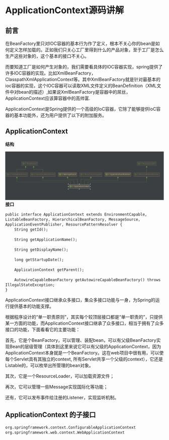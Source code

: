 # ApplicationContext源码讲解

## 前言

在BeanFactory里只对IOC容器的基本行为作了定义，根本不关心你的bean是如何定义怎样加载的。正如我们只关心工厂里得到什么的产品对象，至于工厂是怎么生产这些对象的，这个基本的接口不关心。

而要知道工厂是如何产生对象的，我们需要看具体的IOC容器实现，spring提供了许多IOC容器的实现。比如XmlBeanFactory，ClasspathXmlApplicationContext等。其中XmlBeanFactory就是针对最基本的ioc容器的实现，这个IOC容器可以读取XML文件定义的BeanDefinition（XML文件中对bean的描述）,如果说XmlBeanFactory是容器中的屌丝，ApplicationContext应该算容器中的高帅富.

ApplicationContext是Spring提供的一个高级的IoC容器，它除了能够提供IoC容器的基本功能外，还为用户提供了以下的附加服务。

## ApplicationContext

**结构**

![](/assets/import-applicationcontext-01.png)**接口**

```
public interface ApplicationContext extends EnvironmentCapable, ListableBeanFactory, HierarchicalBeanFactory, MessageSource, ApplicationEventPublisher, ResourcePatternResolver {
    String getId();

    String getApplicationName();

    String getDisplayName();

    long getStartupDate();

    ApplicationContext getParent();

    AutowireCapableBeanFactory getAutowireCapableBeanFactory() throws IllegalStateException;
}
```

ApplicationContext接口继承众多接口，集众多接口功能与一身，为Spring的运行提供基本的功能支撑。

根据程序设计的“单一职责原则”，其实每个较顶层接口都是“单一职责的”，只提供某一方面的功能，而ApplicationContext接口继承了众多接口，相当于拥有了众多接口的功能，下面看看它的主要功能：

首先，它是个BeanFactory，可以管理、装配bean，可以有父级BeanFactory实现Bean的层级管理（具体到这里来说它可以有父级的ApplicationContext，因为ApplicationContext本身就是一个BeanFactory。这在web项目中很有用，可以使每个Servlet具有其独立的context, 所有Servlet共享一个父级的context），它还是Listable的，可以枚举出所管理的bean对象。

其次，它是一个ResourceLoader，可以加载资源文件；

再次，它可以管理一些Message实现国际化等功能；

还有，它可以发布事件给注册的Listener，实现监听机制。

## ApplicationContext 的子接口

```
org.springframework.context.ConfigurableApplicationContext
org.springframework.web.context.WebApplicationContext
```



